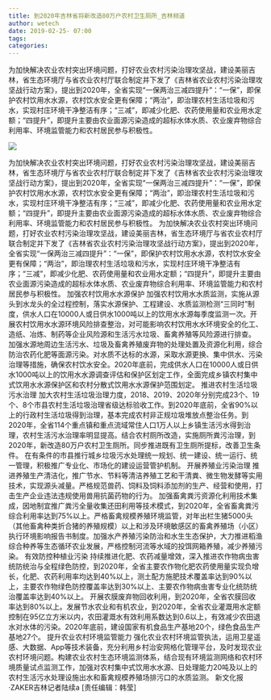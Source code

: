 ```yaml
---
title: 到2020年吉林省将新改造80万户农村卫生厕所_吉林频道
author: wetech
date: 2019-02-25- 07:00
tags: 
categories: 
---
```

为加快解决农业农村突出环境问题，打好农业农村污染治理攻坚战，建设美丽吉林，省生态环境厅与省农业农村厅联合制定并下发了《吉林省农业农村污染治理攻坚战行动方案》，提出到2020年，全省实现“一保两治三减四提升”：“一保”，即保护农村饮用水水源，农村饮水安全更有保障；“两治”，即治理农村生活垃圾和污水，实现村庄环境干净整洁有序；“三减”，即减少化肥、农药使用量和农业用水定额；“四提升”，即提升主要由农业面源污染造成的超标水体水质、农业废弃物综合利用率、环境监管能力和农村居民参与积极性。
<!-- more -->
                
<img align="center" border="0" src="http://p2.ifengimg.com/a/2016/0810/204c433878d5cf9size1_w16_h16.png" />
                
            
为加快解决农业农村突出环境问题，打好农业农村污染治理攻坚战，建设美丽吉林，省生态环境厅与省农业农村厅联合制定并下发了《吉林省农业农村污染治理攻坚战行动方案》，提出到2020年，全省实现“一保两治三减四提升”：“一保”，即保护农村饮用水水源，农村饮水安全更有保障；“两治”，即治理农村生活垃圾和污水，实现村庄环境干净整洁有序；“三减”，即减少化肥、农药使用量和农业用水定额；“四提升”，即提升主要由农业面源污染造成的超标水体水质、农业废弃物综合利用率、环境监管能力和农村居民参与积极性。
为加快解决农业农村突出环境问题，打好农业农村污染治理攻坚战，建设美丽吉林，省生态环境厅与省农业农村厅联合制定并下发了《吉林省农业农村污染治理攻坚战行动方案》，提出到2020年，全省实现“一保两治三减四提升”：“一保”，即保护农村饮用水水源，农村饮水安全更有保障；“两治”，即治理农村生活垃圾和污水，实现村庄环境干净整洁有序；“三减”，即减少化肥、农药使用量和农业用水定额；“四提升”，即提升主要由农业面源污染造成的超标水体水质、农业废弃物综合利用率、环境监管能力和农村居民参与积极性。
加强农村饮用水水源保护
加强农村饮用水水质监测，实施从源头到水龙头的全过程控制，落实水源保护、工程建设、水质监测检测“三同时”制度，供水人口在10000人或日供水1000吨以上的饮用水水源每季度监测一次。开展农村饮用水水源环境风险排查整治，对可能影响农村饮用水水环境安全的化工、造纸、冶炼、制药等企业风险源和生活污水垃圾、畜禽养殖等风险源进行排查。
加强水源地周边生活污水、垃圾及畜禽养殖废弃物的处理处置及资源化利用，综合防治农药化肥等面源污染。对水质不达标的水源，采取水源更换、集中供水、污染治理等措施，确保农村饮水安全。2020年底前，完成供水人口在10000人或日供水1000吨以上的饮用水水源调查评估和保护区划定工作，全面完成乡镇农村集中式饮用水水源保护区和农村分散式饮用水水源保护范围划定。
推进农村生活垃圾污水治理
加大农村生活垃圾治理力度，2018、2019、2020年分别完成23个、19个、8个市县农村生活垃圾治理省级达标验收工作。到2020年底前，全省90%以上的行政村生活垃圾得到治理，基本完成农村非正规垃圾堆放点整治任务。到2020年，全省114个重点镇和重点流域常住人口1万人以上乡镇生活污水得到治理，农村生活污水治理率明显提高。结合农村厕所改造，实施厕所粪污治理，到2020年，新改造80万户农村卫生厕所。同步推进既有卫生厕所提标，改善卫生条件。
在有条件的市县推行城乡垃圾污水处理统一规划、统一建设、统一运行、统一管理，积极推广专业化、市场化的建设运营管护机制。
开展养殖业污染治理
推进养殖生产清洁化，推广节水、节料等清洁养殖工艺和干清粪、微生物发酵等实用技术，实现源头减量。严格规范兽药、饲料及饲料添加剂的生产、经营和使用，打击生产企业违法违规使用兽用抗菌药物的行为。
加强畜禽粪污资源化利用技术集成，因地制宜推广粪污全量收集还田利用等技术模式，到2020年，全省畜禽粪污综合利用率达到75%以上。严格畜禽规模养殖环境监管，对年出栏生猪5000头（其他畜禽种类折合猪的养殖规模）以上和涉及环境敏感区的畜禽养殖场（小区）执行环境影响报告书制度。加强水产养殖污染防治和水生生态保护，大力推进稻渔综合种养等生态循环农业发展，严格控制河流等水域的投饵网箱养殖，减少养殖污染。
有效防控种植业污染
持续推进化肥、农药减量增效，深入推进农作物病虫害统防统治与全程绿色防控，到2020年，全省主要农作物化肥农药使用量实现负增长，化肥、农药利用率均达到40%以上，测土配方施肥技术覆盖率达到90%以上，主要农作物绿色防控覆盖率达到30%以上、主要农作物病虫害专业化统防统治覆盖率达到40%以上。
开展农膜废弃物回收利用，到2020年，全省农膜回收率达到80%以上。发展节水农业和有机农业，到2020年，全省农业灌溉用水定额控制在95亿立方米以内，农田灌溉水有效利用系数达到0.6以上，有效减少农田退水对水体的污染。2020年底前，建设国家有机食品生产基地20个，绿色食品生产基地27个。
提升农业农村环境监管能力
强化农业农村环境监管执法，运用卫星遥感、大数据、App等技术装备，充分利用乡村治安网格化管理平台，及时发现农业农村环境问题。构建农业农村生态环境监测体系，结合现有环境监测网络和农村环境质量试点监测工作，加强对农村集中式饮用水水源、日处理能力20吨及以上的农村生活污水处理设施出水和畜禽规模养殖场排污口的水质监测。
新文化报·ZAKER吉林记者陆续a
[责任编辑：韩莹]
            
